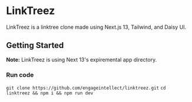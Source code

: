 # LinkTreez

LinkTreez is a linktree clone made using Next.js 13, Tailwind, and Daisy UI.

## Getting Started

**Note:** LinkTreez is using Next 13's expiremental app directory.

### Run code

`git clone https://github.com/engageintellect/linktreez.git`
`cd linktreez && npm i && npm run dev`

